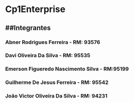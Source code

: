 # Cp1Enterprise
##Integrantes
---
### Abner Rodrigues Ferreira - RM: 93576
### Davi Oliveira Da Silva - RM: 95535
### Emerson Figueredo Nascimento Silva - RM:95199
### Guilherme De Jesus Ferreira - RM: 95542
### João Victor Oliveira Da Silva - RM: 94231
